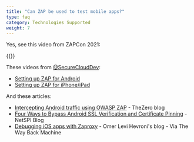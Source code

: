 ```yaml
---
title: "Can ZAP be used to test mobile apps?"
type: faq
category: Technologies Supported
weight: 7
---
```


Yes, see this video from ZAPCon 2021:

{{<youtube uuid="KWofjrHNNqs">}}

These videos from
[@SecureCloudDev](https://twitter.com/SecureCloudDev):

  * [Setting up ZAP for Android](https://security.secure.force.com/security/tools/webapp/zapandroidsetup)
  * [Setting up ZAP for iPhone/iPad](https://security.secure.force.com/security/tools/webapp/zapiphonesetup)

And these articles:

  * [Intercepting Android traffic using OWASP ZAP](https://thezero.org/blog/2016/01/25/android_proxy_zap/) \- TheZero blog
  * [Four Ways to Bypass Android SSL Verification and Certificate Pinning](https://blog.netspi.com/four-ways-bypass-android-ssl-verification-certificate-pinning/) \- NetSPI Blog
  * [Debugging iOS apps with Zaproxy](https://web.archive.org/web/20240418164405/https://www.omerlh.info/2019/05/15/debugging-ios-apps-with-zaproxy/) \- Omer Levi Hevroni's blog - Via The Way Back Machine
